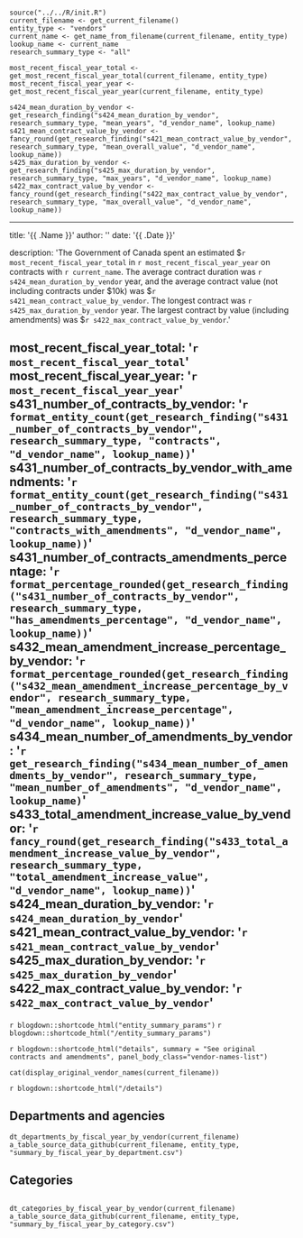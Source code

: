 ```{r echo=FALSE, message=FALSE, warning=FALSE}

source("../../R/init.R")
current_filename <- get_current_filename()
entity_type <- "vendors"
current_name <- get_name_from_filename(current_filename, entity_type)
lookup_name <- current_name
research_summary_type <- "all"

most_recent_fiscal_year_total <- get_most_recent_fiscal_year_total(current_filename, entity_type)
most_recent_fiscal_year_year <- get_most_recent_fiscal_year_year(current_filename, entity_type)

s424_mean_duration_by_vendor <- get_research_finding("s424_mean_duration_by_vendor", research_summary_type, "mean_years", "d_vendor_name", lookup_name)
s421_mean_contract_value_by_vendor <- fancy_round(get_research_finding("s421_mean_contract_value_by_vendor", research_summary_type, "mean_overall_value", "d_vendor_name", lookup_name))
s425_max_duration_by_vendor <- get_research_finding("s425_max_duration_by_vendor", research_summary_type, "max_years", "d_vendor_name", lookup_name)
s422_max_contract_value_by_vendor <- fancy_round(get_research_finding("s422_max_contract_value_by_vendor", research_summary_type, "max_overall_value", "d_vendor_name", lookup_name))

```
---
title: '{{ .Name }}'
author: ''
date: '{{ .Date }}'

description: 'The Government of Canada spent an estimated $`r most_recent_fiscal_year_total` in `r most_recent_fiscal_year_year` on contracts with `r current_name`. The average contract duration was `r s424_mean_duration_by_vendor` year, and the average contract value (not including contracts under $10k) was $`r s421_mean_contract_value_by_vendor`. The longest contract was `r s425_max_duration_by_vendor` year. The largest contract by value (including amendments) was $`r s422_max_contract_value_by_vendor`.'

most_recent_fiscal_year_total: '`r most_recent_fiscal_year_total`'
most_recent_fiscal_year_year: '`r most_recent_fiscal_year_year`'
s431_number_of_contracts_by_vendor: '`r format_entity_count(get_research_finding("s431_number_of_contracts_by_vendor", research_summary_type, "contracts", "d_vendor_name", lookup_name))`'
s431_number_of_contracts_by_vendor_with_amendments: '`r format_entity_count(get_research_finding("s431_number_of_contracts_by_vendor", research_summary_type, "contracts_with_amendments", "d_vendor_name", lookup_name))`'
s431_number_of_contracts_amendments_percentage: '`r format_percentage_rounded(get_research_finding("s431_number_of_contracts_by_vendor", research_summary_type, "has_amendments_percentage", "d_vendor_name", lookup_name))`'
s432_mean_amendment_increase_percentage_by_vendor: '`r format_percentage_rounded(get_research_finding("s432_mean_amendment_increase_percentage_by_vendor", research_summary_type, "mean_amendment_increase_percentage", "d_vendor_name", lookup_name))`'
s434_mean_number_of_amendments_by_vendor: '`r get_research_finding("s434_mean_number_of_amendments_by_vendor", research_summary_type, "mean_number_of_amendments", "d_vendor_name", lookup_name)`'
s433_total_amendment_increase_value_by_vendor: '`r fancy_round(get_research_finding("s433_total_amendment_increase_value_by_vendor", research_summary_type, "total_amendment_increase_value", "d_vendor_name", lookup_name))`'
s424_mean_duration_by_vendor: '`r s424_mean_duration_by_vendor`'
s421_mean_contract_value_by_vendor: '`r s421_mean_contract_value_by_vendor`'
s425_max_duration_by_vendor: '`r s425_max_duration_by_vendor`'
s422_max_contract_value_by_vendor: '`r s422_max_contract_value_by_vendor`'
---

`r blogdown::shortcode_html("entity_summary_params")`
`r blogdown::shortcode_html("/entity_summary_params")`

`r blogdown::shortcode_html("details", summary = "See original contracts and amendments", panel_body_class="vendor-names-list")`
```{r, echo=FALSE, results='asis', message=FALSE}
cat(display_original_vendor_names(current_filename))
```
`r blogdown::shortcode_html("/details")`

## Departments and agencies

```{r echo=FALSE, message=FALSE, warning=FALSE}
dt_departments_by_fiscal_year_by_vendor(current_filename)
a_table_source_data_github(current_filename, entity_type, "summary_by_fiscal_year_by_department.csv")

```

## Categories

```{r echo=FALSE, message=FALSE, warning=FALSE}

dt_categories_by_fiscal_year_by_vendor(current_filename)
a_table_source_data_github(current_filename, entity_type, "summary_by_fiscal_year_by_category.csv")

```
